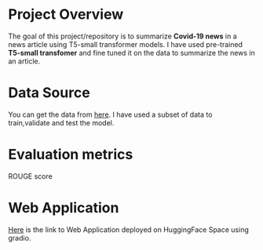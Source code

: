 # Project Overview

The goal of this project/repository is to summarize **Covid-19 news** in a news article using T5-small transformer models. I have used pre-trained **T5-small transfomer** and fine tuned it on the data to summarize the news in an article.

# Data Source

You can get the data from [here](https://76.223.36.25/open-access/free-dataset-newsmessage-boardsblogs-about-coronavirus-4-month-data-52m-posts). I have used a subset of data to train,validate and test the model.

# Evaluation metrics

ROUGE score

# Web Application

[Here](https://huggingface.co/spaces/Messigoat/covid19_news_summarization) is the link to Web Application deployed on HuggingFace Space using gradio.
